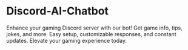 # Discord-AI-Chatbot
Enhance your gaming Discord server with our bot! Get game info, tips, jokes, and more. Easy setup, customizable responses, and constant updates. Elevate your gaming experience today.
